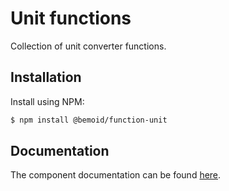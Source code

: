 # Unit functions

Collection of unit converter functions.

## Installation

Install using NPM:

```bash
$ npm install @bemoid/function-unit
```

## Documentation

The component documentation can be found [here](//bemoid.org/api).
